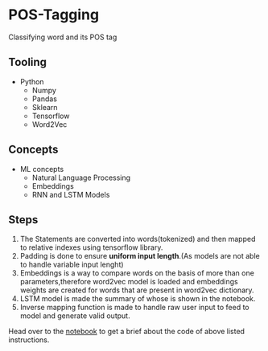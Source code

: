 # POS-Tagging
Classifying word and its POS tag

## Tooling

- Python
  - Numpy 
  - Pandas
  - Sklearn
  - Tensorflow
  - Word2Vec

## Concepts 

- ML concepts 
  - Natural Language Processing
  - Embeddings 
  - RNN and LSTM Models 
  
## Steps

1. The Statements are converted into words(tokenized) and then mapped to relative indexes using tensorflow library. 
2. Padding is done to ensure **uniform input length**.(As models are not able to handle variable input lenght)
3. Embeddings is a way to compare words on the basis of more than one parameters,therefore word2vec model is loaded and embeddings weights are created for words that are present in word2vec dictionary.
4. LSTM model is made the summary of whose is shown in the notebook.
5. Inverse mapping function is made to handle raw user input to feed to model and generate valid output.

Head over to the [notebook](https://github.com/RheagalFire/POS-Tagging/blob/main/Part-of-Speech-Tagging.ipynb) to get a brief about the code of above listed instructions.
